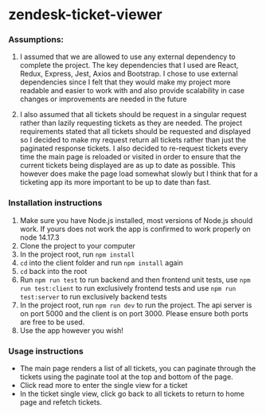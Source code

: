# zendesk-ticket-viewer

### Assumptions:
  1. I assumed that we are allowed to use any external dependency to complete the project. The key dependencies that I used are React, Redux, Express, Jest, Axios and Bootstrap. I chose to use external dependencies since I felt that they would make my project more readable and easier to work with and also provide scalability in case changes or improvements are needed in the future

  2. I also assumed that all tickets should be request in a singular request rather than lazily requesting tickets as they are needed. The project requirements stated that all tickets should be requested and displayed so I decided to make my request return all tickets rather than just the paginated response tickets. I also decided to re-request tickets every time the main page is reloaded or visited in order to ensure that the current tickets being displayed are as up to date as possible. This however does make the page load somewhat slowly but I think that for a ticketing app its more important to be up to date than fast. 
  
### Installation instructions
  1. Make sure you have Node.js installed, most versions of Node.js should work. If yours does not work the app is confirmed to work properly on node 14.17.3
  2. Clone the project to your computer
  3. In the project root, run `npm install`
  4. `cd` into the client folder and run `npm install` again
  5. `cd` back into the root
  6. Run `npm run test` to run backend and then frontend unit tests, use `npm run test:client` to run exclusively frontend tests and use `npm run test:server` to run exclusively backend tests
  7. In the project root, run `npm run dev` to run the project. The api server is on port 5000 and the client is on port 3000. Please ensure both ports are free to be used. 
  8. Use the app however you wish!
  
 ### Usage instructions
  - The main page renders a list of all tickets, you can paginate through the tickets using the paginate tool at the top and bottom of the page. 
  - Click read more to enter the single view for a ticket
  - In the ticket single view, click go back to all tickets to return to home page and refetch tickets. 
